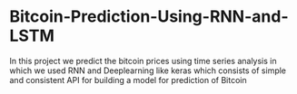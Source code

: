 # Bitcoin-Prediction-Using-RNN-and-LSTM
In this project we predict the bitcoin prices using time series analysis  in which we used RNN and Deeplearning like keras which consists of simple and consistent API for building a model for prediction of Bitcoin
